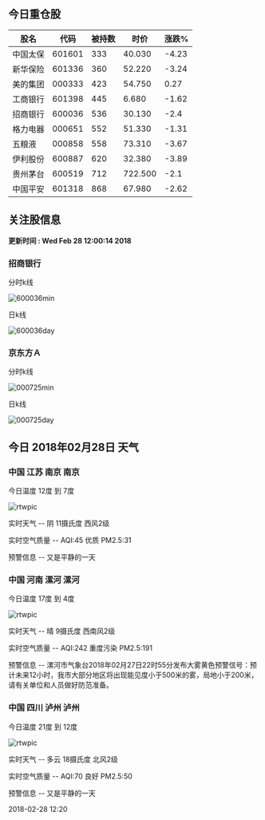 
## 今日重仓股 

|股名|代码|被持数|时价|涨跌%|
|---|---|---|---|---|
|中国太保|601601|333|40.030|-4.23|
|新华保险|601336|360|52.220|-3.24|
|美的集团|000333|423|54.750|0.27|
|工商银行|601398|445|6.680|-1.62|
|招商银行|600036|536|30.130|-2.4|
|格力电器|000651|552|51.330|-1.31|
|五粮液|000858|558|73.310|-3.67|
|伊利股份|600887|620|32.380|-3.89|
|贵州茅台|600519|712|722.500|-2.1|
|中国平安|601318|868|67.980|-2.62|

## 关注股信息
**更新时间 : Wed Feb 28 12:00:14 2018**
### 招商银行 
分时k线

![600036min](http://image.sinajs.cn/newchart/min/n/sh600036.gif)

日k线

![600036day](http://image.sinajs.cn/newchart/daily/n/sh600036.gif)

### 京东方Ａ 
分时k线

![000725min](http://image.sinajs.cn/newchart/min/n/sz000725.gif)

日k线

![000725day](http://image.sinajs.cn/newchart/daily/n/sz000725.gif)
## 今日 2018年02月28日 天气
### 中国 江苏 南京 南京

今日温度 12度 到 7度

![rtwpic](http://app1.showapi.com/weather/icon/day/02.png)

实时天气 -- 阴 11摄氏度 西风2级

实时空气质量 -- AQI:45 优质 PM2.5:31

预警信息 -- 又是平静的一天
    
### 中国 河南 漯河 漯河

今日温度 17度 到 4度

![rtwpic](http://app1.showapi.com/weather/icon/day/00.png)

实时天气 -- 晴 9摄氏度 西南风2级

实时空气质量 -- AQI:242 重度污染 PM2.5:191

预警信息 -- 漯河市气象台2018年02月27日22时55分发布大雾黄色预警信号：预计未来12小时，我市大部分地区将出现能见度小于500米的雾，局地小于200米，请有关单位和人员做好防范准备。
    
### 中国 四川 泸州 泸州

今日温度 21度 到 12度

![rtwpic](http://app1.showapi.com/weather/icon/day/01.png)

实时天气 -- 多云 18摄氏度 北风2级

实时空气质量 -- AQI:70 良好 PM2.5:50

预警信息 -- 又是平静的一天
    
2018-02-28 12:20